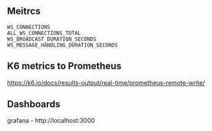 ## Meitrcs

```
WS_CONNECTIONS
ALL_WS_CONNECTIONS_TOTAL
WS_BROADCAST_DURATION_SECONDS
WS_MESSAGE_HANDLING_DURATION_SECONDS
```

## K6 metrics to Prometheus

https://k6.io/docs/results-output/real-time/prometheus-remote-write/

## Dashboards

grafana - http://localhost:3000
